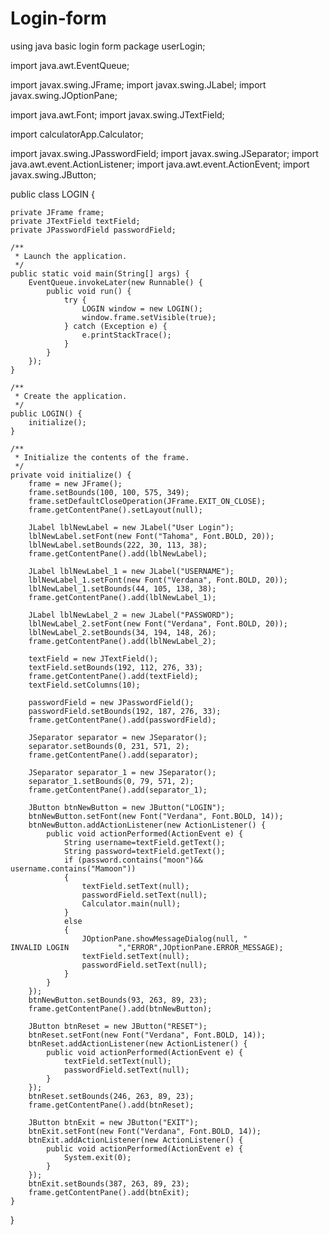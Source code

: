 # Login-form
using java basic login form
package userLogin;

import java.awt.EventQueue;

import javax.swing.JFrame;
import javax.swing.JLabel;
import javax.swing.JOptionPane;

import java.awt.Font;
import javax.swing.JTextField;

import calculatorApp.Calculator;

import javax.swing.JPasswordField;
import javax.swing.JSeparator;
import java.awt.event.ActionListener;
import java.awt.event.ActionEvent;
import javax.swing.JButton;

public class LOGIN {

	private JFrame frame;
	private JTextField textField;
	private JPasswordField passwordField;

	/**
	 * Launch the application.
	 */
	public static void main(String[] args) {
		EventQueue.invokeLater(new Runnable() {
			public void run() {
				try {
					LOGIN window = new LOGIN();
					window.frame.setVisible(true);
				} catch (Exception e) {
					e.printStackTrace();
				}
			}
		});
	}

	/**
	 * Create the application.
	 */
	public LOGIN() {
		initialize();
	}

	/**
	 * Initialize the contents of the frame.
	 */
	private void initialize() {
		frame = new JFrame();
		frame.setBounds(100, 100, 575, 349);
		frame.setDefaultCloseOperation(JFrame.EXIT_ON_CLOSE);
		frame.getContentPane().setLayout(null);
		
		JLabel lblNewLabel = new JLabel("User Login");
		lblNewLabel.setFont(new Font("Tahoma", Font.BOLD, 20));
		lblNewLabel.setBounds(222, 30, 113, 38);
		frame.getContentPane().add(lblNewLabel);
		
		JLabel lblNewLabel_1 = new JLabel("USERNAME");
		lblNewLabel_1.setFont(new Font("Verdana", Font.BOLD, 20));
		lblNewLabel_1.setBounds(44, 105, 138, 38);
		frame.getContentPane().add(lblNewLabel_1);
		
		JLabel lblNewLabel_2 = new JLabel("PASSWORD");
		lblNewLabel_2.setFont(new Font("Verdana", Font.BOLD, 20));
		lblNewLabel_2.setBounds(34, 194, 148, 26);
		frame.getContentPane().add(lblNewLabel_2);
		
		textField = new JTextField();
		textField.setBounds(192, 112, 276, 33);
		frame.getContentPane().add(textField);
		textField.setColumns(10);
		
		passwordField = new JPasswordField();
		passwordField.setBounds(192, 187, 276, 33);
		frame.getContentPane().add(passwordField);
		
		JSeparator separator = new JSeparator();
		separator.setBounds(0, 231, 571, 2);
		frame.getContentPane().add(separator);
		
		JSeparator separator_1 = new JSeparator();
		separator_1.setBounds(0, 79, 571, 2);
		frame.getContentPane().add(separator_1);
		
		JButton btnNewButton = new JButton("LOGIN");
		btnNewButton.setFont(new Font("Verdana", Font.BOLD, 14));
		btnNewButton.addActionListener(new ActionListener() {
			public void actionPerformed(ActionEvent e) {
				String username=textField.getText();
				String password=textField.getText();
				if (password.contains("moon")&& username.contains("Mamoon"))
				{
					textField.setText(null);
					passwordField.setText(null);
					Calculator.main(null);
				}
				else
				{
					JOptionPane.showMessageDialog(null, "                INVALID LOGIN           ","ERROR",JOptionPane.ERROR_MESSAGE);
					textField.setText(null);
					passwordField.setText(null);
				}
			}
		});
		btnNewButton.setBounds(93, 263, 89, 23);
		frame.getContentPane().add(btnNewButton);
		
		JButton btnReset = new JButton("RESET");
		btnReset.setFont(new Font("Verdana", Font.BOLD, 14));
		btnReset.addActionListener(new ActionListener() {
			public void actionPerformed(ActionEvent e) {
				textField.setText(null);
				passwordField.setText(null);
			}
		});
		btnReset.setBounds(246, 263, 89, 23);
		frame.getContentPane().add(btnReset);
		
		JButton btnExit = new JButton("EXIT");
		btnExit.setFont(new Font("Verdana", Font.BOLD, 14));
		btnExit.addActionListener(new ActionListener() {
			public void actionPerformed(ActionEvent e) {
				System.exit(0);
			}
		});
		btnExit.setBounds(387, 263, 89, 23);
		frame.getContentPane().add(btnExit);
	}
}
